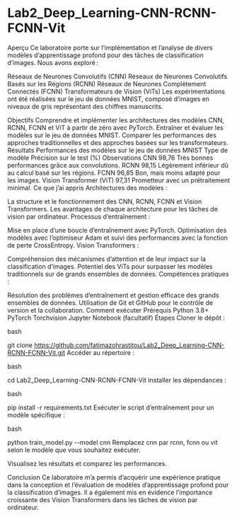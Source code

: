 # Lab2_Deep_Learning-CNN-RCNN-FCNN-Vit

Aperçu
Ce laboratoire porte sur l’implémentation et l’analyse de divers modèles d’apprentissage profond pour des tâches de classification d’images. Nous avons exploré :

Réseaux de Neurones Convolutifs (CNN)
Réseaux de Neurones Convolutifs Basés sur les Régions (RCNN)
Réseaux de Neurones Complètement Connectés (FCNN)
Transformateurs de Vision (ViTs)
Les expérimentations ont été réalisées sur le jeu de données MNIST, composé d’images en niveaux de gris représentant des chiffres manuscrits.

Objectifs
Comprendre et implémenter les architectures des modèles CNN, RCNN, FCNN et ViT à partir de zéro avec PyTorch.
Entraîner et évaluer les modèles sur le jeu de données MNIST.
Comparer les performances des approches traditionnelles et des approches basées sur les transformateurs.
Résultats
Performances des modèles sur le jeu de données MNIST
Type de modèle	Précision sur le test (%)	Observations
CNN	98,76	Très bonnes performances grâce aux convolutions.
RCNN	98,15	Légèrement inférieur dû au calcul basé sur les régions.
FCNN	96,85	Bon, mais moins adapté pour les images.
Vision Transformer (ViT)	97,31	Prometteur avec un prétraitement minimal.
Ce que j’ai appris
Architectures des modèles :

La structure et le fonctionnement des CNN, RCNN, FCNN et Vision Transformers.
Les avantages de chaque architecture pour les tâches de vision par ordinateur.
Processus d’entraînement :

Mise en place d’une boucle d’entraînement avec PyTorch.
Optimisation des modèles avec l’optimiseur Adam et suivi des performances avec la fonction de perte CrossEntropy.
Vision Transformers :

Compréhension des mécanismes d’attention et de leur impact sur la classification d’images.
Potentiel des ViTs pour surpasser les modèles traditionnels sur de grands ensembles de données.
Compétences pratiques :

Résolution des problèmes d’entraînement et gestion efficace des grands ensembles de données.
Utilisation de Git et GitHub pour le contrôle de version et la collaboration.
Comment exécuter
Prérequis
Python 3.8+
PyTorch
Torchvision
Jupyter Notebook (facultatif)
Étapes
Cloner le dépôt :

bash

git clone https://github.com/fatimazohrastitou/Lab2_Deep_Learning-CNN-RCNN-FCNN-Vit.git
Accéder au répertoire :

bash

cd Lab2_Deep_Learning-CNN-RCNN-FCNN-Vit
Installer les dépendances :

bash

pip install -r requirements.txt
Exécuter le script d’entraînement pour un modèle spécifique :

bash

python train_model.py --model cnn
Remplacez cnn par rcnn, fcnn ou vit selon le modèle que vous souhaitez exécuter.

Visualisez les résultats et comparez les performances.

Conclusion
Ce laboratoire m’a permis d’acquérir une expérience pratique dans la conception et l’évaluation de modèles d’apprentissage profond pour la classification d’images. Il a également mis en évidence l’importance croissante des Vision Transformers dans les tâches de vision par ordinateur.


